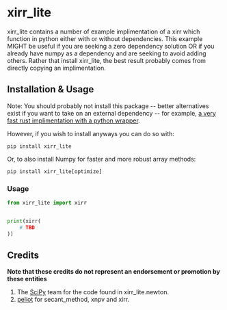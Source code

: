 # xirr_lite

xirr_lite contains a number of example implimentation of a xirr which function in python either with or without dependencies.
This example MIGHT be useful if you are seeking a zero dependency solution OR if you already have numpy as a dependency and are seeking to avoid adding others. Rather that install xirr_lite, the best result probably comes from directly copying an implimentation.


## Installation & Usage
Note: You should probably not install this package -- better alternatives exist if you want to take on an external dependency -- for example, [a very fast rust implimentation with a python wrapper](https://github.com/Anexen/pyxirr).

However, if you wish to install anyways you can do so with:

`pip install xirr_lite`

Or, to also install Numpy for faster and more robust array methods:

`pip install xirr_lite[optimize]`

### Usage
``` python
from xirr_lite import xirr


print(xirr(
    # TBD
))

```

## Credits
__Note that these credits do not represent an endorsement or promotion by these entities__
1. The [SciPy](https://github.com/scipy/scipy) team for the code found in xirr_lite.newton.
2. [peliot](https://github.com/peliot) for secant_method, xnpv and xirr.